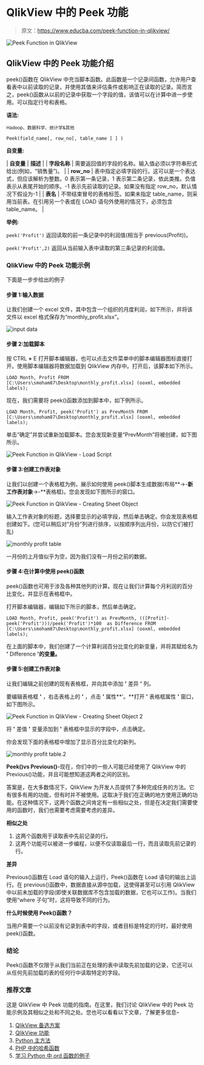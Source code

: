 # QlikView 中的 Peek 功能

> 原文：<https://www.educba.com/peek-function-in-qlikview/>

![Peek Function in QlikView](img/4201f7845a9fb0a14d787afa2f1ce1a4.png)



## QlikView 中的 Peek 功能介绍

peek()函数在 QlikView 中充当脚本函数。此函数是一个记录间函数，允许用户查看表中以前读取的记录，并使用其值来评估条件或影响正在读取的记录。简而言之，peek()函数从以前的记录中获取一个字段的值，该值可以在计算中进一步使用。可以指定行号和表格。

**语法:**

<small>Hadoop、数据科学、统计学&其他</small>

`Peek(field_name[, row_no[, table_name ] ] )`

**自变量:**

| **自变量** | **描述** |
| **字段名称** | 需要返回值的字段的名称。输入值必须以字符串形式给出(例如，“销售量”)。 |
| **row_no** | 表中指定必填字段的行。这可以是一个表达式，但应该解析为整数。0 表示第一条记录，1 表示第二条记录，依此类推。负值表示从表尾开始的顺序。-1 表示先前读取的记录。如果没有指定 row_no，默认情况下假设为-1 |
| **表名** | 不带结束冒号的表格标签。如果未指定 table_name，则采用当前表。在引用另一个表或在 LOAD 语句外使用的情况下，必须包含 table_name。 |

**举例:**

`peek('Profit')`
返回读取的前一条记录中的利润值(相当于 previous(Profit))。

`peek('Profit',2)`
返回从当前输入表中读取的第三条记录的利润值。

### QlikView 中的 Peek 功能示例

下面是一步步给出的例子

#### 步骤 1:输入数据

让我们创建一个 excel 文件，其中包含一个组织的月度利润，如下所示，并将该文件以 excel 格式保存为“monthly_profit.xlsx”。

![input data](img/bea0b41701136a1367a7035070782f67.png)



#### 步骤 2:加载脚本

按 CTRL **+** E 打开脚本编辑器，也可以点击文件菜单中的脚本编辑器图标直接打开。使用脚本编辑器将数据加载到 QlikView 内存中。打开后，该脚本如下所示。

`LOAD Month,
Profit
FROM
[C:\Users\smoham87\Desktop\monthly_profit.xlsx] (ooxml, embedded labels);`

现在，我们需要将 peek()函数添加到脚本中，如下例所示。

`LOAD Month,
Profit,
peek('Profit') as PrevMonth
FROM
[C:\Users\smoham87\Desktop\monthly_profit.xlsx] (ooxml, embedded labels);`

单击“确定”并尝试重新加载脚本。您会发现新变量“PrevMonth”将被创建，如下图所示。

![Peek Function in QlikView - Load Script](img/aadc29c25226db80887149dd7b0a3018.png)



#### 步骤 3:创建工作表对象

让我们以创建一个表格框为例，展示如何使用 peek()脚本生成数据(布局**->-**新工作表对象**->-**表格框)。您会发现如下图所示的窗口。

![Peek Function in QlikView - Creating Sheet Object](img/82e4e4124ee573da0a1d9366889833c7.png)



输入工作表对象的标题，选择要显示的必填字段，然后单击确定。你会发现表格框创建如下。(您可以稍后对“月份”列进行排序，以按顺序列出月份，以防它们被打乱)

![monthly profit table](img/af93e81307cc48759a1c8985684c623a.png)



一月份的上月值似乎为空，因为我们没有一月份之前的数据。

#### 步骤 4:在计算中使用 peek()函数

peek()函数也可用于涉及各种其他列的计算。现在让我们计算每个月利润的百分比变化，并显示在表格框中。

打开脚本编辑器，编辑如下所示的脚本，然后单击确定。

`LOAD Month,
Profit,
peek('Profit') as PrevMonth,
(([Profit]-peek('Profit')))/peek('Profit')*100  as Difference
FROM
[C:\Users\smoham87\Desktop\monthly_profit.xlsx] (ooxml, embedded labels);`

在上面的脚本中，我们创建了一个计算利润百分比变化的新变量，并将其赋给名为 **'** Difference **'的变量。**

#### 步骤 5:创建工作表对象

让我们编辑之前创建的现有表格框，并向其中添加 **'** 差异 **'** 列。

要编辑表格框 **'** ，右击表格上的 **'** ，点击 **'** 属性**'。**打开 **'** 表格框属性 **'** 窗口，如下图所示。

![Peek Function in QlikView - Creating Sheet Object 2](img/903ce60611bd8f1f5d10e01949ac26b4.png)



将 **'** 差值 **'** 变量添加到 **'** 表格框中显示的字段中，点击确定。

你会发现下面的表格框中增加了显示百分比变化的新列。

![monthly profit table.2](img/4bf329aabd0bd27f1984266707c5c18a.png)



**Peek()vs Previous()**–现在，你们中的一些人可能已经使用了 QlikView 中的 Previous()功能，并且可能想知道这两者之间的区别。

答案是，在大多数情况下，QlikView 为开发人员提供了多种完成任务的方法。它有很多有用的功能，但有时并不被使用。这取决于我们在正确的地方使用正确的功能。在这种情况下，这两个函数之间肯定有一些相似之处，但是在决定我们需要使用的函数时，我们也需要考虑需要考虑的差异。

**相似之处**

1.  这两个函数用于读取表中先前记录的行。
2.  这两个功能可以被进一步编程，以便不仅读取最后一行，而且读取先前记录的行。

**差异**

Previous()函数在 Load 语句的输入上运行，Peek()函数在 Load 语句的输出上运行。在 previous()函数中，数据直接从源中加载，这使得甚至可以引用 QlikView 中以前未加载的字段(即使关联数据库不包含加载的数据，它也可以工作)。当我们使用“where 子句”时，这将导致不同的行为。

**什么时候使用 Peek()函数？**

当用户需要一个以前没有记录到表中的字段，或者目标是特定的行时，最好使用 peek()函数。

### 结论

Peek()函数不仅限于从我们当前正在处理的表中读取先前加载的记录，它还可以从任何先前加载的表的任何行中读取特定的字段。

### 推荐文章

这是 QlikView 中 Peek 功能的指南。在这里，我们讨论 QlikView 中的 Peek 功能示例及其相似之处和不同之处。您也可以看看以下文章，了解更多信息–

1.  [QlikView 备选方案](https://www.educba.com/qlikview-alternatives/)
2.  [QlikView 功能](https://www.educba.com/qlikview-functions/)
3.  [Python 主方法](https://www.educba.com/python-main-method/)
4.  [PHP 中的哈希函数](https://www.educba.com/hashing-function-in-php/)
5.  [学习 Python 中 ord 函数的例子](https://www.educba.com/ord-function-in-python/)





